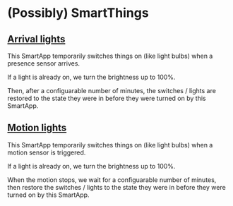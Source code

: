 # (Possibly) SmartThings

## [Arrival lights](https://github.com/twisty/PossiblySmartThings/blob/master/smartapps/twisty/arrival-lights.src/)

This SmartApp temporarily switches things on (like light bulbs) when a presence sensor arrives.

If a light is already on, we turn the brightness up to 100%.

Then, after a configuarable number of minutes, the switches / lights are restored to the state they were in before they were turned on by this SmartApp.

## [Motion lights](https://github.com/twisty/PossiblySmartThings/blob/master/smartapps/twisty/motion-lights.src/)

This SmartApp temporarily switches things on (like light bulbs) when a motion sensor is triggered.

If a light is already on, we turn the brightness up to 100%.

When the motion stops, we wait for a configuarable number of minutes, then restore the switches / lights to the state they were in before they were turned on by this SmartApp.
